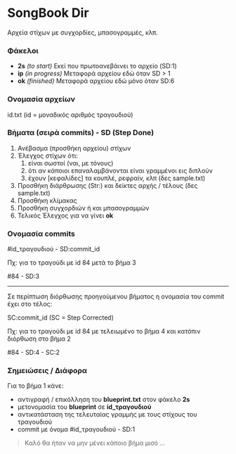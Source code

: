 # SongBook Dir

Αρχεία στίχων με συγχορδίες, μπασογραμμές, κλπ.

### Φάκελοι

- **2s** *(to start)* Εκεί που πρωτοανεβάινει το αρχείο (SD:1)
- **ip** *(in progress)* Μεταφορά αρχείου εδώ όταν SD > 1
- **ok** *(finished)* Μεταφορά αρχείου εδώ μόνο όταν SD:6

### Ονομασία αρχείων

id.txt (id = μοναδικός αριθμός τραγουδιού)

### Βήματα (σειρά commits) - SD (Step Done)

1. Ανέβασμα (προσθήκη αρχείου) στίχων
2. Έλεγχος στίχων ότι:
	1. είναι σωστοί (ναι, με τόνους)
	2. ότι αν κάποιοι επαναλαμβάνονται είναι γραμμένοι εις διπλούν
	3. έχουν [κεφαλίδες] τα κουπλέ, ρεφραίν, κλπ (δες sample.txt)
3. Προσθήκη διάρθρωσης (Str:) και δείκτες αρχής / τέλους (δες sample.txt)
4. Προσθήκη κλίμακας
5. Προσθήκη συγχορδιών ή και μπασογραμμών
6. Τελικός Έλεγχος για να γίνει **ok**

### Ονομασία commits

 #id_τραγουδιού - SD:commit_id

Πχ: για το τραγούδι με id 84 μετά το βήμα 3

 #84 - SD:3

---

Σε περίπτωση διόρθωσης προηγούμενου βήματος η ονομασία του commit έχει στο τέλος:

SC:commit_id (SC = Step Corrected)

Πχ: για το τραγούδι με id 84 με τελειωμένο το βήμα 4 και κατόπιν διόρθωση στο βήμα 2

 #84 - SD:4 - SC:2

### Σημειώσεις / Διάφορα

Για το βήμα 1 κάνε:
- αντιγραφή / επικόλληση του **blueprint.txt** στον φάκελο **2s**
- μετονομασία του **blueprint** σε **id_τραγουδιού**
- αντικατάσταση της τελευταίας γραμμής με τους στίχους του τραγουδιού
- commit με όνομα #id_τραγουδιού - SD:1

> Καλό θα ήταν να μην μένει κάποιο βήμα μισό ...
